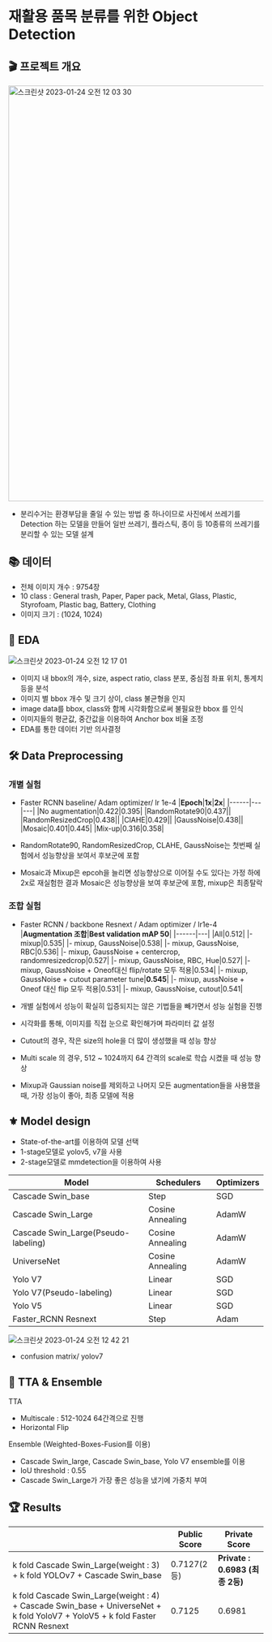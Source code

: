 # 재활용 품목 분류를 위한 Object Detection


## 🎬 프로젝트 개요
<img width="819" alt="스크린샷 2023-01-24 오전 12 03 30" src="https://user-images.githubusercontent.com/70750888/214073463-4b29faf1-e2ce-4ab9-81e3-7f17556acf11.png">

- 분리수거는 환경부담을 줄일 수 있는 방법 중 하나이므로 사진에서 쓰레기를 Detection 하는 모델을 만들어 일반 쓰레기, 플라스틱, 종이 등 10종류의 쓰레기를 분리할 수 있는 모델 설계



## 📚 데이터
- 전체 이미지 개수 : 9754장
- 10 class : General trash, Paper, Paper pack, Metal, Glass, Plastic, Styrofoam, Plastic bag, Battery, Clothing
- 이미지 크기 : (1024, 1024)


## 🌳 EDA
![스크린샷 2023-01-24 오전 12 17 01](https://user-images.githubusercontent.com/70750888/214076685-8e19f421-7ef7-4d9d-b460-60d5945c8ed3.png)

- 이미지 내 bbox의 개수, size, aspect ratio, class 분포, 중심점 좌표 위치, 통계치 등을 분석
- 이미지 별 bbox 개수 및 크기 상이, class 불균형을 인지
- image data를 bbox, class와 함께 시각화함으로써 불필요한 bbox 를 인식
- 이미지들의 평균값, 중간값을 이용하여 Anchor box 비율 조정
- EDA를 통한 데이터 기반 의사결정 

## 🛠 Data Preprocessing
### 개별 실험 
- Faster RCNN baseline/ Adam optimizer/ lr 1e-4
|**Epoch**|**1x**|**2x**|
|------|---|---|
|No augmentation|0.422|0.395|
|RandomRotate90|0.437||
|RandomResizedCrop|0.438||
|ClAHE|0.429||
|GaussNoise|0.438||
|Mosaic|0.401|0.445|
|Mix-up|0.316|0.358|

- RandomRotate90, RandomResizedCrop, CLAHE, GaussNoise는 첫번째 실험에서 성능향상을 보여서 후보군에 포함
- Mosaic과 Mixup은 epcoh을 늘리면 성능향상으로 이어질 수도 있다는 가정 하에 2x로 재실험한 결과 Mosaic은 성능향상을 보여 후보군에 포함, mixup은 최종탈락

### 조합 실험 
- Faster RCNN / backbone Resnext / Adam optimizer / lr1e-4
|**Augmentation 조합**|**Best validation mAP 50**|
|------|---|
|All|0.512|
|-mixup|0.535|
|- mixup, GaussNoise|0.538|
|- mixup, GaussNoise, RBC|0.536|
|- mixup, GaussNoise + centercrop, randomresizedcrop|0.527|
|- mixup, GaussNoise, RBC, Hue|0.527|
|- mixup, GaussNoise + Oneof대신 flip/rotate 모두 적용|0.534|
|- mixup, GaussNoise + cutout parameter tune|**0.545**|
|- mixup, aussNoise + Oneof 대신 flip 모두 적용|0.531|
|- mixup, GaussNoise, cutout|0.541|

- 개별 실험에서 성능이 확실히 입증되지는 않은 기법들을 빼가면서 성능 실험을 진행
- 시각화를 통해, 이미지를 직접 눈으로 확인해가며 파라미터 값 설정
- Cutout의 경우, 작은 size의 hole을 더 많이 생성했을 때 성능 향상
- Multi scale 의 경우, 512 ~ 1024까지 64 간격의 scale로 학습 시켰을 때 성능 향상
- Mixup과 Gaussian noise를 제외하고 나머지 모든 augmentation들을 사용했을 때, 가장 성능이 좋아, 최종 모델에 적용



## ⚜️ Model design

- State-of-the-art를 이용하여 모델 선택
- 1-stage모델로 yolov5, v7을 사용
- 2-stage모델로 mmdetection을 이용하여 사용

|**Model**|**Schedulers**|**Optimizers**|
|------|---|---|
|Cascade Swin_base|Step|SGD|
|Cascade Swin_Large|Cosine Annealing|AdamW|
|Cascade Swin_Large(Pseudo-labeling)|Cosine Annealing|AdamW|
|UniverseNet|Cosine Annealing|AdamW|
|Yolo V7|Linear|SGD|
|Yolo V7(Pseudo-labeling)|Linear|SGD|
|Yolo V5|Linear|SGD|
|Faster_RCNN Resnext|Step|Adam|



![스크린샷 2023-01-24 오전 12 42 21](https://user-images.githubusercontent.com/70750888/214082627-c1f15e97-17e9-4562-954b-5a167306ea7b.png)
- confusion matrix/ yolov7

## 💎 TTA & Ensemble

TTA
- Multiscale : 512-1024 64간격으로 진행
- Horizontal Flip

Ensemble (Weighted-Boxes-Fusion를 이용)

- Cascade Swin_large, Cascade Swin_base, Yolo V7 ensemble를 이용
- IoU threshold : 0.55
- Cascade Swin_Large가 가장 좋은 성능을 냈기에 가중치 부여

## 🏆 Results


||**Public Score**|**Private Score**|
|------|---|---|
|k fold Cascade Swin_Large(weight : 3) + k fold YOLOv7 + Cascade Swin_base|0.7127(2등)|**Private : 0.6983 (최종 2등)**|
|k fold Cascade Swin_Large(weight : 4) + Cascade Swin_base + UniverseNet + k fold YoloV7 +  YoloV5 + k fold Faster RCNN Resnext|0.7125|0.6981|
